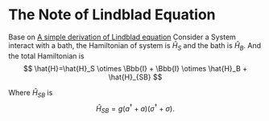# The Note of Lindblad Equation

Base on [A simple derivation of Lindblad equation](https://doi.org/10.1590/S1806-11172013000100003)
Consider a System interact with a bath, the Hamiltonian of system is $\hat{H}_S$ and the bath is $\hat{H}_B$.
And the total Hamiltonian is 
$$
\hat{H}=\hat{H}_S \otimes \Bbb{I} + \Bbb{I} \otimes \hat{H}_B + \hat{H}_{SB}
$$

Where $\hat{H}_{SB}$ is
$$
\hat{H}_{SB} = g(a^{\dagger}+a)(\sigma^{\dagger}+\sigma).
$$
